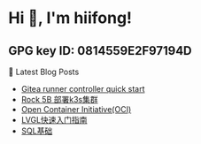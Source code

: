 # Hi 👋, I'm hiifong!

## GPG key ID: 0814559E2F97194D

📕  Latest Blog Posts
<!-- BLOG-POST-LIST:START -->
- [Gitea runner controller quick start](https://ilo.nz/runner-controller/)
- [Rock 5B 部署k3s集群](https://ilo.nz/k3s-install/)
- [Open Container Initiative&lpar;OCI&rpar;](https://ilo.nz/oci-spec/)
- [LVGL快速入门指南](https://ilo.nz/quick-start-guide/)
- [SQL基础](https://ilo.nz/sql-basics/)
<!-- BLOG-POST-LIST:END -->
